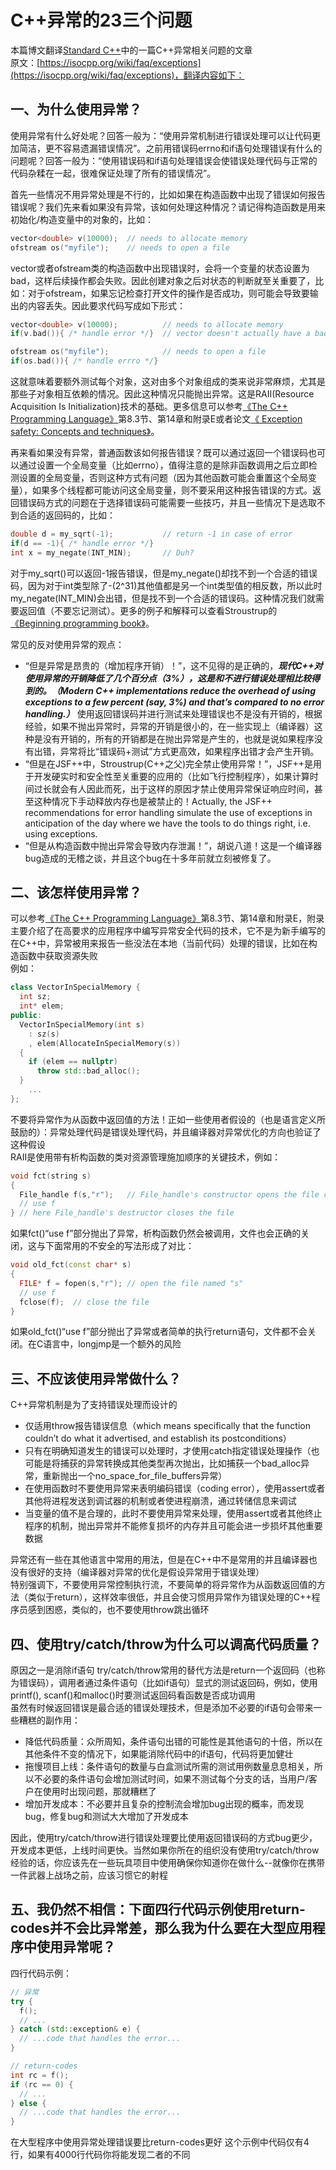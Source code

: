 # C++异常的23三个问题
本篇博文翻译[Standard C++](https://isocpp.org/)中的一篇C++异常相关问题的文章  
原文：[https://isocpp.org/wiki/faq/exceptions](https://isocpp.org/wiki/faq/exceptions)，翻译内容如下：  

## 一、为什么使用异常？
使用异常有什么好处呢？回答一般为：“使用异常机制进行错误处理可以让代码更加简洁，更不容易遗漏错误情况”。之前用错误码errno和if语句处理错误有什么的问题呢？回答一般为：“使用错误码和if语句处理错误会使错误处理代码与正常的代码杂糅在一起，很难保证处理了所有的错误情况”。  

首先一些情况不用异常处理是不行的，比如如果在构造函数中出现了错误如何报告错误呢？我们先来看如果没有异常，该如何处理这种情况？请记得构造函数是用来初始化/构造变量中的对象的，比如：
``` C++
vector<double> v(10000);  // needs to allocate memory
ofstream os("myfile");    // needs to open a file
```
vector或者ofstream类的构造函数中出现错误时，会将一个变量的状态设置为bad，这样后续操作都会失败。因此创建对象之后对状态的判断就至关重要了，比如：对于ofstream，如果忘记检查打开文件的操作是否成功，则可能会导致要输出的内容丢失。因此要求代码写成如下形式： 
``` C++
vector<double> v(10000);          // needs to allocate memory
if(v.bad()){ /* handle error */}  // vector doesn't actually have a bad(); it relies on exceptions

ofstream os("myfile");            // needs to open a file 
if(os.bad()){ /* handle errro */}
```
这就意味着要额外测试每个对象，这对由多个对象组成的类来说非常麻烦，尤其是那些子对象相互依赖的情况。因此这种情况只能抛出异常。这是RAII(Resource Acquisition Is Initialization)技术的基础。更多信息可以参考[《The C++ Programming Language》](http://stroustrup.com/3rd.html)第8.3节、第14章和附录E或者论文[《 Exception safety: Concepts and techniques》](http://stroustrup.com/except.pdf)。   

再来看如果没有异常，普通函数该如何报告错误？既可以通过返回一个错误码也可以通过设置一个全局变量（比如errno），值得注意的是除非函数调用之后立即检测设置的全局变量，否则这种方式有问题（因为其他函数可能会重置这个全局变量），如果多个线程都可能访问这全局变量，则不要采用这种报告错误的方式。返回错误码方式的问题在于选择错误码可能需要一些技巧，并且一些情况下是选取不到合适的返回码的，比如：
``` C++
double d = my_sqrt(-1);           // return -1 in case of error
if(d == -1){ /* handle error */}
int x = my_negate(INT_MIN);       // Duh?
```
对于my_sqrt()可以返回-1报告错误，但是my_negate()却找不到一个合适的错误码，因为对于int类型除了-(2^31)其他值都是另一个int类型值的相反数，所以此时my_negate(INT_MIN)会出错，但是找不到一个合适的错误码。这种情况我们就需要返回值（不要忘记测试）。更多的例子和解释可以查看Stroustrup的[《Beginning programming book》](http://stroustrup.com/programming.html)。  

常见的反对使用异常的观点：
* “但是异常是昂贵的（增加程序开销）！”，这不见得的是正确的，***现代C++对使用异常的开销降低了几个百分点（3%），这是和不进行错误处理相比较得到的。（Modern C++ implementations reduce the overhead of using exceptions to a few percent (say, 3%) and that’s compared to no error handling.）*** 使用返回错误码并进行测试来处理错误也不是没有开销的，根据经验，如果不抛出异常时，异常的开销是很小的，在一些实现上（编译器）这种是没有开销的，所有的开销都是在抛出异常是产生的，也就是说如果程序没有出错，异常将比“错误码+测试”方式更高效，如果程序出错才会产生开销。
* “但是在JSF++中，Stroustrup(C++之父)完全禁止使用异常！”，JSF++是用于开发硬实时和安全性至关重要的应用的（比如飞行控制程序），如果计算时间过长就会有人因此而死，出于这样的原因才禁止使用异常保证响应时间，甚至这种情况下手动释放内存也是被禁止的！Actually, the JSF++ recommendations for error handling simulate the use of exceptions in anticipation of the day where we have the tools to do things right, i.e. using exceptions.
* “但是从构造函数中抛出异常会导致内存泄漏！”，胡说八道！这是一个编译器bug造成的无稽之谈，并且这个bug在十多年前就立刻被修复了。

## 二、该怎样使用异常？
可以参考[《The C++ Programming Language》](http://stroustrup.com/3rd.html)第8.3节、第14章和附录E，附录主要介绍了在高要求的应用程序中编写异常安全代码的技术，它不是为新手编写的  
在C++中，异常被用来报告一些没法在本地（当前代码）处理的错误，比如在构造函数中获取资源失败  
例如：
``` C++
class VectorInSpecialMemory {
  int sz;
  int* elem;
public:
  VectorInSpecialMemory(int s) 
    : sz(s) 
    , elem(AllocateInSpecialMemory(s))
  { 
    if (elem == nullptr)
      throw std::bad_alloc();
  }
    ...
};
```
不要将异常作为从函数中返回值的方法！正如一些使用者假设的（也是语言定义所鼓励的）：异常处理代码是错误处理代码，并且编译器对异常优化的方向也验证了这种假设  
RAII是使用带有析构函数的类对资源管理施加顺序的关键技术，例如：  
``` C++
void fct(string s)
{
  File_handle f(s,"r");   // File_handle's constructor opens the file called "s"
  // use f
} // here File_handle's destructor closes the file  
```
如果fct()“use f”部分抛出了异常，析构函数仍然会被调用，文件也会正确的关闭，这与下面常用的不安全的写法形成了对比：
``` C++
void old_fct(const char* s)
{
  FILE* f = fopen(s,"r"); // open the file named "s"
  // use f
  fclose(f);  // close the file
}
```
如果old_fct()“use f”部分抛出了异常或者简单的执行return语句，文件都不会关闭。在C语言中，longjmp是一个额外的风险

## 三、不应该使用异常做什么？
C++异常机制是为了支持错误处理而设计的  
* 仅适用throw报告错误信息（which means specifically that the function couldn’t do what it advertised, and establish its postconditions）
* 只有在明确知道发生的错误可以处理时，才使用catch指定错误处理操作（也可能是将捕获的异常转换成其他类型再次抛出，比如捕获一个bad_alloc异常，重新抛出一个no_space_for_file_buffers异常）
* 在使用函数时不要使用异常来表明编码错误（coding error），使用assert或者其他将进程发送到调试器的机制或者使进程崩溃，通过转储信息来调试
* 当变量的值不是合理的，此时不要使用异常来处理，使用assert或者其他终止程序的机制，抛出异常并不能修复损坏的内存并且可能会进一步损坏其他重要数据

异常还有一些在其他语言中常用的用法，但是在C++中不是常用的并且编译器也没有很好的支持（编译器对异常的优化是假设异常用于错误处理）  
特别强调下，不要使用异常控制执行流，不要简单的将异常作为从函数返回值的方法（类似于return），这样效率很低，并且会使习惯用异常作为错误处理的C++程序员感到困惑，类似的，也不要使用throw跳出循环

## 四、使用try/catch/throw为什么可以调高代码质量？
原因之一是消除if语句
try/catch/throw常用的替代方法是return一个返回码（也称为错误码），调用者通过条件语句（比如if语句）显式的测试返回码，例如，使用printf(), scanf()和malloc()时要测试返回码看函数是否成功调用  
虽然有时候返回错误是最合适的错误处理技术，但是添加不必要的if语句会带来一些糟糕的副作用：
* 降低代码质量：众所周知，条件语句出错的可能性是其他语句的十倍，所以在其他条件不变的情况下，如果能消除代码中的if语句，代码将更加健壮
* 拖慢项目上线：条件语句的数量与白盒测试所需的测试用例数量息息相关，所以不必要的条件语句会增加测试时间，如果不测试每个分支的话，当用户/客户在使用时出现问题，那就糟糕了
* 增加开发成本：不必要并且复杂的控制流会增加bug出现的概率，而发现bug，修复bug和测试大大增加了开发成本

因此，使用try/catch/throw进行错误处理要比使用返回错误码的方式bug更少，开发成本更低，上线时间更快。当然如果你所在的组织没有使用try/catch/throw经验的话，你应该先在一些玩具项目中使用确保你知道你在做什么--就像你在携带一件武器上战场之前，应该习惯它的射程

## 五、我仍然不相信：下面四行代码示例使用return-codes并不会比异常差，那么我为什么要在大型应用程序中使用异常呢？
四行代码示例：
``` C++
// 异常
try {
  f();
  // ...
} catch (std::exception& e) {
  // ...code that handles the error...
}

// return-codes
int rc = f();
if (rc == 0) {
  // ...
} else {
  // ...code that handles the error...
}
```

在大型程序中使用异常处理错误要比return-codes更好
这个示例中代码仅有4行，如果有4000行代码你将能发现二者的不同
  
